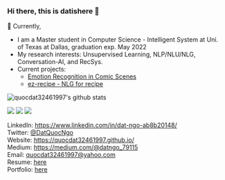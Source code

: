 ### Hi there, this is datishere 👋

🔭 Currently,
 - I am a Master student in Computer Science - Intelligent System at Uni. of Texas at Dallas, graduation exp. May 2022
 - My research interests: Unsupervised Learning, NLP/NLU/NLG, Conversation-AI, and RecSys.
 - Current projects:
   - [Emotion Recognition in Comic Scenes](https://github.com/aisutd/emorecom)
   - [ez-recipe - NLG for recipe](https://github.com/dosnt/ez-recipe)
 
![quocdat32461997's github stats](https://github-readme-stats.vercel.app/api?username=quocdat32461997&show_icons=true&theme=radical&count_private=true)

![](https://img.shields.io/badge/-Python-informational?logo=Python&color=9F9393)
![](https://img.shields.io/badge/-TensorFlow-informational?logo=TensorFlow&color=F2EFEF)
![](https://img.shields.io/badge/-AWS-informational?logo=AWS&color=FFCCCC)

LinkedIn: https://www.linkedin.com/in/dat-ngo-ab8b20148/ \
Twitter: [@DatQuocNgo](https://twitter.com/DatQuocNgo) \
Website: https://quocdat32461997.github.io/ \
Medium: https://medium.com/@datngo_79115 \
Email: quocdat32461997@yahoo.com \
Resume: [here](https://docs.google.com/document/d/1CF6nI70QY4MqLXdwOUBigTZUhcnYS-l9/edit?usp=drive_web&ouid=103238216527784296028&rtpof=true) \
Portfolio: [here](https://github.com/quocdat32461997/machine-learning-portfolio)
